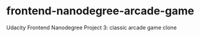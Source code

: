 frontend-nanodegree-arcade-game
===============================

Udacity Frontend Nanodegree Project 3: classic arcade game clone